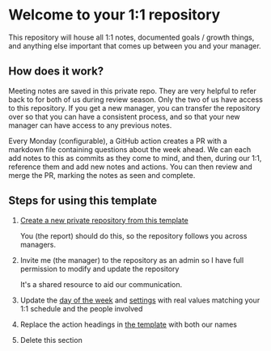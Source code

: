 # Welcome to your 1:1 repository

This repository will house all 1:1 notes, documented goals / growth things, and
anything else important that comes up between you and your manager.

## How does it work?

Meeting notes are saved in this private repo. They are very helpful to refer
back to for both of us during review season. Only the two of us have access to
this repository. If you get a new manager, you can transfer the repository over
so that you can have a consistent process, and so that your new manager can have
access to any previous notes.

Every Monday (configurable), a GitHub action creates a PR with a markdown file
containing questions about the week ahead. We can each add notes to this as
commits as they come to mind, and then, during our 1:1, reference them and add
new notes and actions. You can then review and merge the PR, marking the notes
as seen and complete.

## Steps for using this template

1. [Create a new private repository from this template](https://help.github.com/en/github/creating-cloning-and-archiving-repositories/creating-a-repository-from-a-template)

   You (the report) should do this, so the repository follows you across
   managers.

1. Invite me (the manager) to the repository as an admin so I have full
   permission to modify and update the repository

   It's a shared resource to aid our communication.

1. Update the [day of the week](.github/workflows/one-to-one-notes.yml#L5) and
   [settings](.github/workflows/one-to-one-notes.yml#L12) with real values
   matching your 1:1 schedule and the people involved

1. Replace the action headings in
   [the template](meeting-notes/templates/one-to-one.md) with both our names

1. Delete this section
